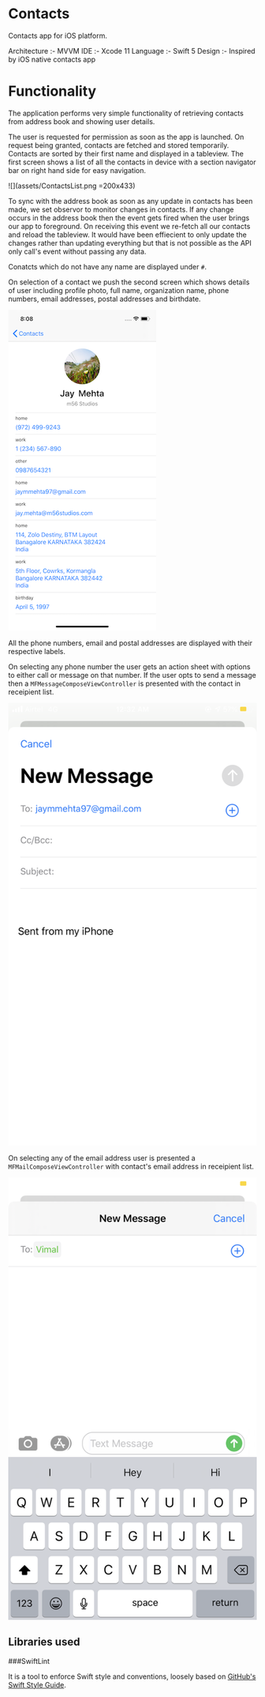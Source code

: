 # Contacts

Contacts app for iOS platform.

Architecture :- MVVM
IDE :- Xcode 11
Language :- Swift 5
Design :- Inspired by iOS native contacts app


# Functionality

The application performs very simple functionality of retrieving contacts from address book and showing user details. 

The user is requested for permission as soon as the app is launched. On request being granted, contacts are fetched and stored temporarily. Contacts are sorted by their first name and displayed in a tableview. The first screen shows a list of all the contacts in device with a section navigator bar on right hand side for easy navigation.

![](assets/ContactsList.png =200x433)

To sync with the address book as soon as any update in contacts has been made, we set observor to monitor changes in contacts. If any change occurs in the address book then the event gets fired when the user brings our app to foreground. On receiving this event we re-fetch all our contacts and reload the tableview. It would have been effiecient to only update the changes rather than updating everything but that is not possible as the API only call's event without passing any data.

Conatcts which do not have any name are displayed under `#`.

On selection of a contact we push the second screen which shows details of user including profile photo, full name, organization name, phone numbers, email addresses, postal addresses and birthdate.

![](assets/ContactDetails.png)

All the phone numbers, email and postal addresses are displayed with their respective labels.

On selecting any phone number the user gets an action sheet with options to either call or message on that number. If the user opts to send a message then a `MFMessageComposeViewController` is presented with the contact in receipient list.

![](assets/SendMessage.png)

On selecting any of the email address user is presented a `MFMailComposeViewController` with contact's email address in receipient list.

![](assets/SendMail.png)


## Libraries used

###SwiftLint

It is a tool to enforce Swift style and conventions, loosely based on [GitHub's Swift Style Guide](https://github.com/github/swift-style-guide).


